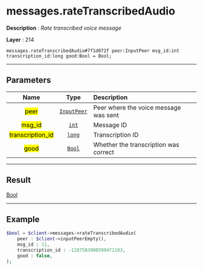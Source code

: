 # messages.rateTranscribedAudio

**Description** : *Rate transcribed voice message*

**Layer** : 214

```tl
messages.rateTranscribedAudio#7f1d072f peer:InputPeer msg_id:int transcription_id:long good:Bool = Bool;
```

---

## Parameters

| Name | Type | Description |
| :---: | :---: | :--- |
| <mark>peer</mark> | [`InputPeer`](type/InputPeer) | Peer where the voice message was sent |
| <mark>msg_id</mark> | [`int`](type/int) | Message ID |
| <mark>transcription_id</mark> | [`long`](type/long) | Transcription ID |
| <mark>good</mark> | [`Bool`](type/Bool) | Whether the transcription was correct |

---

## Result

[Bool](type/Bool)

---

## Example

```php
$bool = $client->messages->rateTranscribedAudio(
	peer : $client->inputPeerEmpty(),
	msg_id : 11,
	transcription_id : -1287583908599471193,
	good : false,
);
```